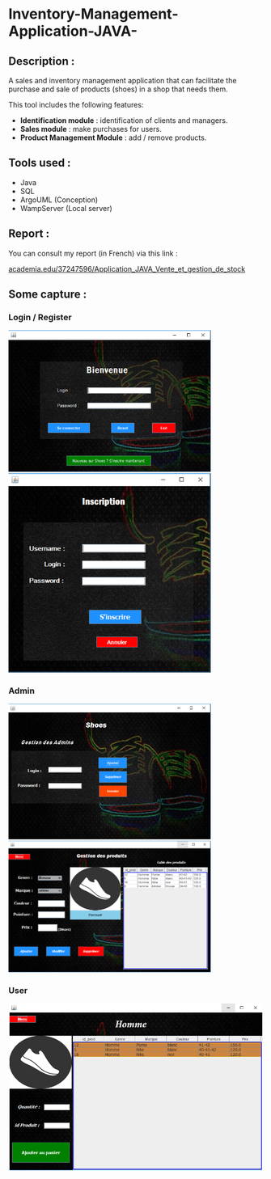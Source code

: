 # Inventory-Management-Application-JAVA-

## Description :
A sales and inventory management application that can facilitate the purchase and sale of products (shoes) in a shop that needs them.

This tool includes the following features:
- **Identification module** : identification of clients and managers.
- **Sales module** : make purchases for users.
- **Product Management Module** : add / remove products.

## Tools used :
* Java
* SQL
* ArgoUML (Conception)
* WampServer (Local server)

## Report :
You can consult my report (in French) via this link : 

[academia.edu/37247596/Application_JAVA_Vente_et_gestion_de_stock](https://www.academia.edu/37247596/Application_JAVA_Vente_et_gestion_de_stock)

## Some capture :
### Login / Register
<img src="https://github.com/AhmedSaad95/Inventory-Management-Application-JAVA-/blob/master/img/p1.PNG" width="400"> <img src="https://github.com/AhmedSaad95/Inventory-Management-Application-JAVA-/blob/master/img/p0.PNG" width="400">
### Admin 
<img src="https://github.com/AhmedSaad95/Inventory-Management-Application-JAVA-/blob/master/img/p5.PNG" width="400"> <img src="https://github.com/AhmedSaad95/Inventory-Management-Application-JAVA-/blob/master/img/p6.PNG" width="400">
### User
<p align="center">
<img src="https://github.com/AhmedSaad95/Inventory-Management-Application-JAVA-/blob/master/img/p3.PNG" width="500">
</p>
